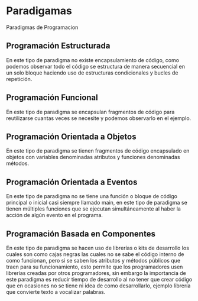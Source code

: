 # Paradigamas
Paradigmas de Programacion


## Programación Estructurada
En este tipo de paradigma no existe encapsulamiento de código, como podemos observar todo el código se estructura de manera secuencial en un solo bloque haciendo uso de estructuras condicionales y bucles de repetición.

## Programación Funcional
En este tipo de paradigma se encapsulan fragmentos de código para reutilizarse cuantas veces se necesite y podemos observarlo en el ejemplo.

## Programación Orientada a Objetos
En este tipo de paradigma se tienen fragmentos de código encapsulado en objetos con variables denominadas atributos y funciones denominadas métodos.

## Programación Orientada a Eventos
En este tipo de paradigma no se tiene una función o bloque de código principal o inicial casi siempre llamado main, en este tipo de paradigma se tienen múltiples funciones que se ejecutan simultáneamente al haber la acción de algún evento en el programa.

## Programación Basada en Componentes
En este tipo de paradigma se hacen uso de librerías o kits de desarrollo los cuales son como cajas negras las cuales no se sabe el código interno de como funcionan, pero si se saben los atributos y métodos públicos que traen para su funcionamiento, esto permite que los programadores usen librerías creadas por otros programadores, sin embargo la importancia de este paradigma es reducir tiempo de desarrollo al no tener que crear código que en ocasiones no se tiene ni idea de como desarrollarlo, ejemplo librería que convierte texto a vocalizar palabras.

